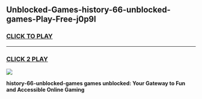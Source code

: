 
## Unblocked-Games-history-66-unblocked-games-Play-Free-j0p9l
<h3>
<a href="https://premium76.site?title=history-66-unblocked-games&ref=20M">CLICK TO PLAY</a></h3>
<hr>

<h3>
<a href="https://premium76.site?title=history-66-unblocked-games&ref=20M">CLICK 2 PLAY</a>
  
</h3>

<a href="https://premium76.site?title=history-66-unblocked-games&ref=19M"><img src="https://clearcache.store/games.png"></a>


**history-66-unblocked-games games unblocked: Your Gateway to Fun and Accessible Online Gaming**
